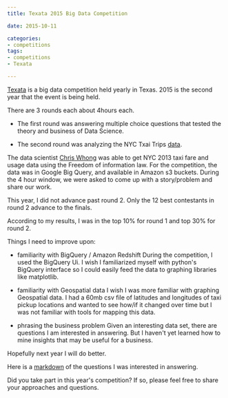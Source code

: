 ```yaml
---
title: Texata 2015 Big Data Competition

date: 2015-10-11

categories:
- competitions
tags:
- competitions
- Texata

---
```


[Texata](http://www.texata.com/) is a big data competition held yearly in Texas. 2015 is the second year that the event is being held.
<!-- more -->
There are 3 rounds each about 4hours each.

- The first round was answering multiple choice questions that tested the theory and business of Data Science.

- The second round was analyzing the NYC Txai Trips [data](http://www.andresmh.com/nyctaxitrips/).

The data scientist [Chris Whong](http://chriswhong.com) was able to get NYC 2013 taxi fare and usage data using the Freedom of information law.
For the competition, the data was in Google Big Query, and available in Amazon s3 buckets.
During the 4 hour window, we were asked to come up with a story/problem and share our work.



This year, I did not advance past round 2. Only the 12 best contestants in round 2 advance to the finals.

According to my results, I was in the top 10% for round 1 and top 30% for round 2.

Things I need to improve upon:
- familiarity with BigQuery / Amazon Redshift
During the competition, I used the BigQuery Ui.
I wish I familiarized myself with python's BigQuery interface so I could easily feed the data to graphing libraries like matplotlib.

- familiarity with Geospatial data
I wish I was more familiar with graphing Geospatial data. I had a 60mb csv file of latitudes and longitudes of taxi pickup locations and wanted to see how/if it changed over time but I was not familiar with tools for mapping this data.

- phrasing the business problem
Given an interesting data set, there are questions I am interested in answering. But I haven't yet learned how to mine insights that may be useful for a business.

Hopefully next year I will do better.

Here is a [markdown](observations.txt) of the questions I was interested in answering.

Did you take part in this year's competition? If so, please feel free to share your approaches and questions.
